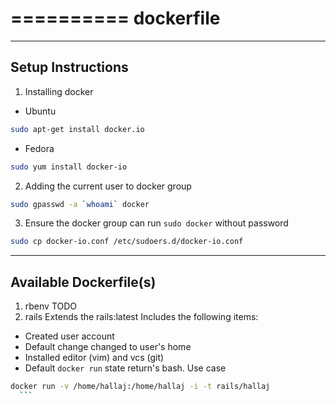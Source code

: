 ==========
dockerfile
==========

------------------
Setup Instructions
------------------

1. Installing docker

  * Ubuntu
  ```sh
  sudo apt-get install docker.io
  ```

  * Fedora
  ```sh
  sudo yum install docker-io
  ```

2. Adding the current user to docker group

```sh
sudo gpasswd -a `whoami` docker
```

3. Ensure the docker group can run `sudo docker` without password

```sh
sudo cp docker-io.conf /etc/sudoers.d/docker-io.conf
```

-----------------------
Available Dockerfile(s)
-----------------------

1. rbenv
  TODO
1. rails
  Extends the rails:latest
  Includes the following items:
  * Created user account
  * Default change changed to user's home
  * Installed editor (vim) and vcs (git)
  * Default ```docker run``` state return's bash.
  Use case
  ```sh
  docker run -v /home/hallaj:/home/hallaj -i -t rails/hallaj
    ```
